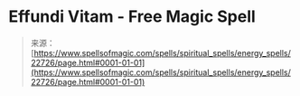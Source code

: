 <!--yml

category: 未分类

date: 2024-06-12 19:07:17

-->

# Effundi Vitam - Free Magic Spell

> 来源：[https://www.spellsofmagic.com/spells/spiritual_spells/energy_spells/22726/page.html#0001-01-01](https://www.spellsofmagic.com/spells/spiritual_spells/energy_spells/22726/page.html#0001-01-01)
